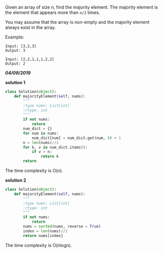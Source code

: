 Given an array of size n, find the majority element. The majority element is the element that appears more than `n/2` times.

You may assume that the array is non-empty and the majority element always exist in the array.

Example:
```
Input: [3,2,3]
Output: 3
```

```
Input: [2,2,1,1,1,2,2]
Output: 2
```

***04/09/2019***

**solution 1**
```python
class Solution(object):
    def majorityElement(self, nums):
        """
        :type nums: List[int]
        :rtype: int
        """
        if not nums:
            return 
        num_dict = {}
        for num in nums:
            num_dict[num] = num_dict.get(num, 0) + 1
        n = len(nums)//2
        for k, v in num_dict.items():
            if v > n:
                return k
        return 
```
The time complexity is O(n).

**solution 2**
```python
class Solution(object):
    def majorityElement(self, nums):
        """
        :type nums: List[int]
        :rtype: int
        """
        if not nums:
            return
        nums = sorted(nums, reverse = True)
        index = len(nums)//2
        return nums[index]
```
The time complexity is O(nlogn).
